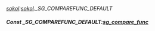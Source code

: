 _[sokol](../../modules/sokol/sokol-module.md):[sokol](../../modules/sokol/sokol-module.md).\_SG\_COMPAREFUNC\_DEFAULT_
##### Const \_SG\_COMPAREFUNC\_DEFAULT:[sg_compare_func](../../modules/sokol/sokol-sg_compare_func.md)

